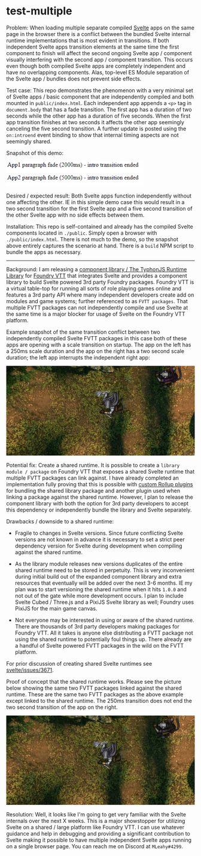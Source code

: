 # test-multiple
Problem: When loading multiple separate compiled [Svelte](https://svelte.dev/) apps on the same page in the browser 
there is a conflict between the bundled Svelte internal runtime implementations that is most evident in transitions. If 
both independent Svelte apps transition elements at the same time the first component to finish will affect the second 
ongoing Svelte app / component visually interfering with the second app / component transition. This occurs even though
both compiled Svelte apps are completely independent and have no overlapping components. Alas, top-level ES Module 
separation of the Svelte app / bundles does not prevent side effects.

Test case: This repo demonstrates the phenomenon with a very minimal set of Svelte apps / basic component that are
independently compiled and both mounted in `public/index.html`. Each independent app appends a `<p>` tag in 
`document.body` that has a fade transition. The first app has a duration of two seconds while the other app has a 
duration of five seconds. When the first app transition finishes at two seconds it affects the other app seemingly 
canceling the five second transition. A further update is posted using the `on:introend` event binding to show that 
internal timing aspects are not seemingly shared.

Snapshot of this demo:

![demo](./images/test-multiple.gif)

Desired / expected result: Both Svelte apps function independently without one affecting the other. IE in this 
simple demo case this would result in a two second transition for the first Svelte app and a five second transition of 
the other Svelte app with no side effects between them.

Installation: This repo is self-contained and already has the compiled Svelte components located in `./public`. Simply
open a browser with `./public/index.html`. There is not much to the demo, so the snapshot above entirely captures the 
scenario at hand. There is a `build` NPM script to bundle the apps as necessary.

-------------------------------

Background: I am releasing a [component library / The TyphonJS Runtime Library](https://github.com/typhonjs-fvtt-lib/typhonjs) 
for [Foundry VTT](https://foundryvtt.com/) that integrates Svelte and provides a component library to build Svelte 
powered 3rd party Foundry packages. Foundry VTT is a virtual table-top for running all sorts of role playing games 
online and features a 3rd party API where many independent developers create add on modules and game systems; further 
referenced to as `FVTT packages`. That multiple FVTT packages can not independently compile and use Svelte at the same 
time is a major blocker for usage of Svelte on the Foundry VTT platform. 

Example snapshot of the same transition conflict between two independently compiled Svelte FVTT packages in this case
both of these apps are opening with a scale transition on startup. The app on the left has a 250ms scale duration and
the app on the right has a two second scale duration; the left app interrupts the independent right app:

![test-multiple-foundry](./images/test-multiple-foundry.gif)

Potential fix: Create a shared runtime. It is possible to create a `library module / package` on Foundry VTT that 
exposes a shared Svelte runtime that multiple FVTT packages can link against. I have already completed an 
implementation fully proving that this is possible with 
[custom Rollup plugins](https://github.com/typhonjs-fvtt-lib/typhonjs/tree/main/.rollup) for bundling the shared 
library package and another plugin used when linking a package against the shared runtime. However, I plan to 
release the component library with both the option for 3rd party developers to accept this dependency or independently 
bundle the library and Svelte separately.

Drawbacks / downside to a shared runtime:
- Fragile to changes in Svelte versions. Since future conflicting Svelte versions are not known in advance it is 
necessary to set a strict peer dependency version for Svelte during development when compiling against the shared 
runtime.


- As the library module releases new versions duplicates of the entire shared runtime need to be stored in perpetuity. 
This is very inconvenient during initial build out of the expanded component library and extra resources that eventually
will be added over the next 3-6 months. IE my plan was to start versioning the shared runtime when it hits
`1.0.0` and not out of the gate while more development occurs. I plan to include Svelte Cubed / Three.js and a PixiJS 
Svelte library as well; Foundry uses PixiJS for the main game canvas.


- Not everyone may be interested in using or aware of the shared runtime. There are thousands of 3rd party developers
making packages for Foundry VTT. All it takes is anyone else distributing a FVTT package not using the shared runtime to 
potentially foul things up. There already are a handful of Svelte powered FVTT packages in the wild on the FVTT 
platform. 

For prior discussion of creating shared Svelte runtimes see
[svelte/issues/3671](https://github.com/sveltejs/svelte/issues/3671).

Proof of concept that the shared runtime works. Please see the picture below showing the same two FVTT packages linked
against the shared runtime. These are the same two FVTT packages as the above example except linked to the shared 
runtime. The 250ms transition does not end the two second transition of the app on the right. 

![test-multiple-foundry](./images/test-multiple-shared-runtime.gif)

Resolution: Well, it looks like I'm going to get very familiar with the Svelte internals over the next X weeks. This is
a major showstopper for utilizing Svelte on a shared / large platform like Foundry VTT. I can use whatever guidance and
help in debugging and providing a significant contribution to Svelte making it possible to have multiple independent
Svelte apps running on a single browser page. You can reach me on Discord at `MLeahy#4299`.
